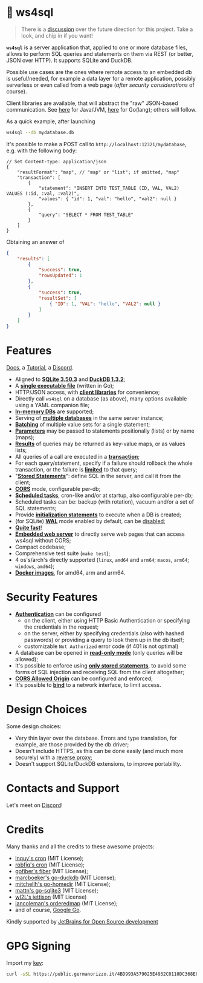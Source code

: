 # 🌱 ws4sql

> There is a [discussion](https://github.com/proofrock/ws4sql/discussions/44) over the future direction for this project. Take a look, and chip in if you want!

**`ws4sql`** is a server application that, applied to one or more database files, allows to perform SQL queries and statements on them via REST (or better, JSON over HTTP). It supports SQLite and DuckDB.

Possible use cases are the ones where remote access to an embedded db is useful/needed, for example a data layer for a remote application, possibly serverless or even called from a web page (*after security considerations* of course).

Client libraries are available, that will abstract the "raw" JSON-based communication. See
[here](https://github.com/proofrock/ws4sqlite-client-jvm) for Java/JVM, [here](https://github.com/proofrock/ws4sqlite-client-go) for Go(lang); others will follow.

As a quick example, after launching

```bash
ws4sql --db mydatabase.db
```

It's possible to make a POST call to `http://localhost:12321/mydatabase`, e.g. with the following body:

```json5
// Set Content-type: application/json
{
    "resultFormat": "map", // "map" or "list"; if omitted, "map"
    "transaction": [
        {
            "statement": "INSERT INTO TEST_TABLE (ID, VAL, VAL2) VALUES (:id, :val, :val2)",
            "values": { "id": 1, "val": "hello", "val2": null }
        },
        {
            "query": "SELECT * FROM TEST_TABLE"
        }
    ]
}
```

Obtaining an answer of

```json
{
    "results": [
        {
            "success": true,
            "rowsUpdated": 1
        },
        {
            "success": true,
            "resultSet": [
                { "ID": 1, "VAL": "hello", "VAL2": null }
            ]
        }
    ]
}
```

# Features

[Docs](https://germ.gitbook.io/ws4sql/), a [Tutorial](https://germ.gitbook.io/ws4sql/tutorial), a [Discord](https://discord.gg/nBCcq2VQPu).

- Aligned to [**SQLite 3.50.3**](https://sqlite.org/releaselog/3_50_3.html) and [**DuckDB 1.3.2**](https://github.com/duckdb/duckdb/releases/tag/v1.3.2);
- A [**single executable file**](https://germ.gitbook.io/ws4sql/documentation/installation) (written in Go);
- HTTP/JSON access, with [**client libraries**](https://germ.gitbook.io/ws4sql/client-libraries) for convenience;
- Directly call `ws4sql` on a database (as above), many options available using a YAML companion file;
- [**In-memory DBs**](https://germ.gitbook.io/ws4sql/documentation/configuration-file#path)  are supported;
- Serving of [**multiple databases**](https://germ.gitbook.io/ws4sql/documentation/configuration-file) in the same server instance;
- [**Batching**](https://germ.gitbook.io/ws4sql/documentation/requests#batch-parameter-values-for-a-statement) of multiple value sets for a single statement;
- [**Parameters**](https://germ.gitbook.io/ws4sql/documentation/requests#parameter-values-for-the-query-statement) may be passed to statements positionally (lists) or by name (maps);
- [**Results**](https://germ.gitbook.io/ws4sql/documentation/responses#list-format-for-resultsets) of queries may be returned as key-value maps, or as values lists;
- All queries of a call are executed in a [**transaction**](https://germ.gitbook.io/ws4sql/documentation/requests);
- For each query/statement, specify if a failure should rollback the whole transaction, or the failure is [**limited**](https://germ.gitbook.io/ws4sql/documentation/errors#managed-errors) to that query;
- "[**Stored Statements**](https://germ.gitbook.io/ws4sql/documentation/stored-statements)": define SQL in the server, and call it from the client;
- [**CORS**](https://germ.gitbook.io/ws4sql/documentation/configuration-file#corsorigin) mode, configurable per-db;
- [**Scheduled tasks**](https://germ.gitbook.io/ws4sql/documentation/sched_tasks), cron-like and/or at startup, also configurable per-db;
- Scheduled tasks can be: backup (with rotation), vacuum and/or a set of SQL statements;
- Provide [**initialization statements**](https://germ.gitbook.io/ws4sql/documentation/configuration-file#initstatements) to execute when a DB is created;
- (for SQLite) [**WAL**](https://sqlite.org/wal.html) mode enabled by default, can be [disabled](https://germ.gitbook.io/ws4sql/documentation/configuration-file#disablewalmode);
- [**Quite fast**](features/performances.md)!
- [**Embedded web server**](https://germ.gitbook.io/ws4sql/documentation/web-server) to directly serve web pages that can access ws4sql without CORS;
- Compact codebase;
- Comprehensive test suite (`make test`);
- 4 os's/arch's directly supported (`linux`, `amd64` and `arm64`; `macos`, `arm64`; `windows`, `amd64`);
- [**Docker images**](https://germ.gitbook.io/ws4sql/documentation/installation/docker), for amd64, arm and arm64.

# Security Features

- [**Authentication**](documentation/security.md#authentication) can be configured
  - on the client, either using HTTP Basic Authentication or specifying the credentials in the request;
  - on the server, either by specifying credentials (also with hashed passwords) or providing a query to look them up in the db itself;
  - customizable `Not Authorized` error code (if 401 is not optimal)
- A database can be opened in [**read-only mode**](documentation/security.md#read-only-databases) (only queries will be allowed);
- It's possible to enforce using [**only stored statements**](documentation/security.md#stored-statements-to-prevent-sql-injection), to avoid some forms of SQL injection and receiving SQL from the client altogether;
- [**CORS Allowed Origin**](documentation/security.md#cors-allowed-origin) can be configured and enforced;
- It's possible to [**bind**](documentation/security.md#binding-to-a-network-interface) to a network interface, to limit access.

# Design Choices

Some design choices:

- Very thin layer over the database. Errors and type translation, for example, are those provided by the db driver;
- Doesn't include HTTPS, as this can be done easily (and much more securely) with a [reverse proxy](documentation/security.md#use-a-reverse-proxy-if-going-on-the-internet);
- Doesn't support SQLite/DuckDB extensions, to improve portability.

# Contacts and Support

Let's meet on [Discord](https://discord.gg/nBCcq2VQPu)!

# Credits

Many thanks and all the credits to these awesome projects:

* [lnquy's cron](https://github.com/lnquy/cron) (MIT License);
* [robfig's cron](https://github.com/robfig/cron) (MIT License);
* [gofiber's fiber](https://github.com/robfig/cron) (MIT License);
* [marcboeker's go-duckdb](https://github.com/marcboeker/go-duckdb) (MIT License);
* [mitchellh's go-homedir](https://github.com/mitchellh/go-homedir) (MIT License);
* [mattn's go-sqlite3](https://github.com/mattn/go-sqlite3) (MIT License);
* [wI2L's jettison](https://github.com/wI2L/jettison) (MIT License)
* [iancoleman's orderedmap](https://github.com/iancoleman/orderedmap) (MIT License);
* and of course, [Google Go](https://go.dev).

Kindly supported by [JetBrains for Open Source development](https://jb.gg/OpenSourceSupport)

# GPG Signing

Import my [key](https://public.germanorizzo.it/4BD993A579025E4932C0110DC368E8BA7D4453F6.gpgkey):

```bash
curl -sSL https://public.germanorizzo.it/4BD993A579025E4932C0110DC368E8BA7D4453F6.gpgkey | gpg --import -
```
